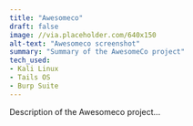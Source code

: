 ```yaml
---
title: "Awesomeco"
draft: false
image: //via.placeholder.com/640x150
alt-text: "Awesomeco screenshot"
summary: "Summary of the AwesomeCo project"
tech_used:
- Kali Linux
- Tails OS
- Burp Suite
---
```

Description of the Awesomeco project...